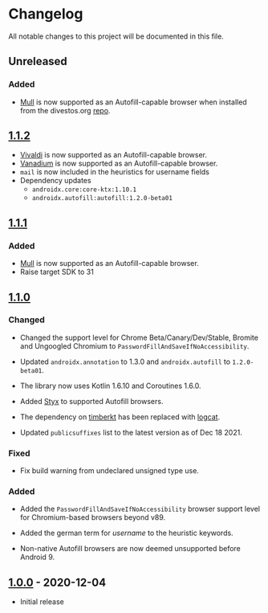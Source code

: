 # Changelog

All notable changes to this project will be documented in this file.

## Unreleased

### Added

- [Mull](https://divestos.org/pages/our_apps#mull) is now supported as an Autofill-capable browser when installed from the divestos.org [repo](https://divestos.org/fdroid/official/).

## [1.1.2]

- [Vivaldi](https://play.google.com/store/apps/details?id=com.vivaldi.browser) is now supported as an Autofill-capable browser.
- [Vanadium](https://github.com/GrapheneOS/Vanadium) is now supported as an Autofill-capable browser.
- `mail` is now included in the heuristics for username fields
- Dependency updates
    - `androidx.core:core-ktx:1.10.1`
    - `androidx.autofill:autofill:1.2.0-beta01`

## [1.1.1]

### Added

- [Mull](https://f-droid.org/packages/us.spotco.fennec_dos/) is now supported as an Autofill-capable browser.
- Raise target SDK to 31 

## [1.1.0]

### Changed

- Changed the support level for Chrome Beta/Canary/Dev/Stable, Bromite and Ungoogled Chromium to `PasswordFillAndSaveIfNoAccessibility`.

- Updated `androidx.annotation` to 1.3.0 and `androidx.autofill` to `1.2.0-beta01`.

- The library now uses Kotlin 1.6.10 and Coroutines 1.6.0.

- Added [Styx](https://github.com/jamal2362/Styx) to supported Autofill browsers.

- The dependency on [timberkt](https://github.com/ajalt/timberkt) has been replaced with [logcat](https://github.com/square/logcat).

- Updated `publicsuffixes` list to the latest version as of Dec 18 2021.

### Fixed

- Fix build warning from undeclared unsigned type use.

### Added

- Added the `PasswordFillAndSaveIfNoAccessibility` browser support level for Chromium-based browsers beyond v89.

- Added the german term for _username_ to the heuristic keywords.

- Non-native Autofill browsers are now deemed unsupported before Android 9.

## [1.0.0] - 2020-12-04

- Initial release

[1.0.0]: https://github.com/android-password-store/Android-Password-Store/commits/autofill-parser-v1.0.0/autofill-parser

[1.1.0]: https://github.com/android-password-store/Android-Password-Store/commits/autofill-parser-v1.1.0/autofill-parser

[1.1.1]: https://github.com/android-password-store/Android-Password-Store/commits/autofill-parser-v1.1.1/autofill-parser

[1.1.2]: https://github.com/android-password-store/Android-Password-Store/commits/autofill-parser-v1.1.2/autofill-parser
